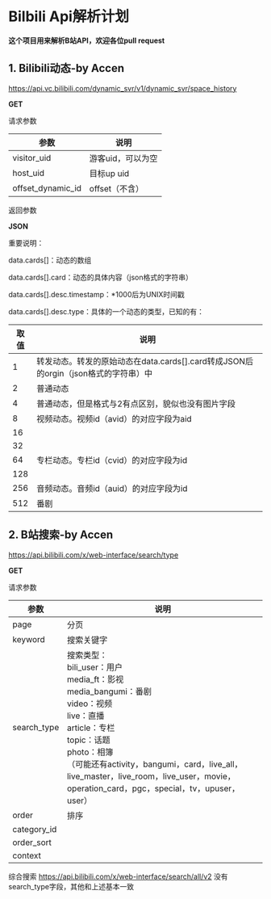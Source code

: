 # Bilbili Api解析计划
**这个项目用来解析B站API，欢迎各位pull request**

## 1. Bilibili动态-by Accen
 https://api.vc.bilibili.com/dynamic_svr/v1/dynamic_svr/space_history 

**GET**

请求参数

| 参数              | 说明              |
| ----------------- | ----------------- |
| visitor_uid       | 游客uid，可以为空 |
| host_uid          | 目标up uid        |
| offset_dynamic_id | offset（不含）    |

返回参数

**JSON**

重要说明：

data.cards[]：动态的数组

data.cards[].card：动态的具体内容（json格式的字符串）

data.cards[].desc.timestamp：*1000后为UNIX时间戳

data.cards[].desc.type：具体的一个动态的类型，已知的有：

| 取值 | 说明                                                         |
| ---- | ------------------------------------------------------------ |
| 1    | 转发动态。转发的原始动态在data.cards[].card转成JSON后的orgin（json格式的字符串）中 |
| 2    | 普通动态                                                     |
| 4    | 普通动态，但是格式与2有点区别，貌似也没有图片字段            |
| 8    | 视频动态。视频id（avid）的对应字段为aid                      |
| 16   |                                                              |
| 32   |                                                              |
| 64   | 专栏动态。专栏id（cvid）的对应字段为id                       |
| 128  |                                                              |
| 256  | 音频动态。音频id（auid）的对应字段为id                       |
| 512  | 番剧                                                         |

## 2. B站搜索-by Accen

https://api.bilibili.com/x/web-interface/search/type

**GET**

请求参数

| 参数        | 说明                                                         |
| ----------- | ------------------------------------------------------------ |
| page        | 分页                                                         |
| keyword     | 搜索关键字                                                   |
| search_type | 搜索类型：<br />bili_user：用户<br />media_ft：影视<br />media_bangumi：番剧<br />video：视频<br />live：直播<br />article：专栏<br />topic：话题<br />photo：相簿<br />（可能还有activity，bangumi，card，live_all，live_master，live_room，live_user，movie，operation_card，pgc，special，tv，upuser，user） |
| order       | 排序                                                         |
| category_id |                                                              |
| order_sort  |                                                              |
| context     |                                                              |


综合搜索
https://api.bilibili.com/x/web-interface/search/all/v2
没有search_type字段，其他和上述基本一致